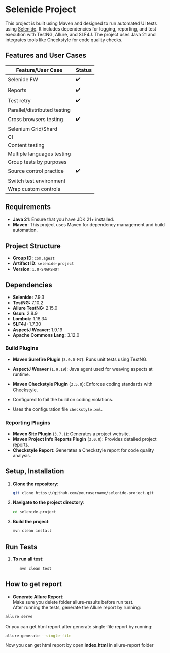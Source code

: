 # Selenide Project

This project is built using Maven and designed to run automated UI tests using [Selenide](https://selenide.org/). It
includes dependencies for logging, reporting, and test execution with TestNG, Allure, and SLF4J. The project uses Java
21 and integrates tools like Checkstyle for code quality checks.

## Features and User Cases

| Feature/User Case            | Status |
|------------------------------|--------|
| Selenide FW                  | ✔️     |
| Reports                      | ✔️     |
| Test retry                   | ✔️     |
| Parallel/distributed testing |        |
| Cross browsers testing       | ✔️     |
| Selenium Grid/Shard          |        |
| CI                           |        |
| Content testing              |        |
| Multiple languages testing   |        |
| Group tests by purposes      |        |
| Source control practice      | ✔️     |
| Switch test environment      |        |
| Wrap custom controls         |        |

## Requirements

- **Java 21**: Ensure that you have JDK 21+ installed.
- **Maven**: This project uses Maven for dependency management and build automation.

## Project Structure

- **Group ID**: `com.agest`
- **Artifact ID**: `selenide-project`
- **Version**: `1.0-SNAPSHOT`

## Dependencies

- **Selenide:** 7.9.3
- **TestNG:** 7.10.2
- **Allure TestNG:** 2.15.0
- **Gson:** 2.8.9
- **Lombok:** 1.18.34
- **SLF4J:** 1.7.30
- **AspectJ Weaver:** 1.9.19
- **Apache Commons Lang:** 3.12.0

### Build Plugins

- **Maven Surefire Plugin** (`3.0.0-M7`): Runs unit tests using TestNG.
- **AspectJ Weaver** (`1.9.19`): Java agent used for weaving aspects at runtime.

- **Maven Checkstyle Plugin** (`3.5.0`): Enforces coding standards with Checkstyle.
- Configured to fail the build on coding violations.
- Uses the configuration file `checkstyle.xml`.

### Reporting Plugins

- **Maven Site Plugin** (`3.7.1`): Generates a project website.
- **Maven Project Info Reports Plugin** (`3.0.0`): Provides detailed project reports.
- **Checkstyle Report**: Generates a Checkstyle report for code quality analysis.

## Setup, Installation

1. **Clone the repository**:
    ```bash
    git clone https://github.com/yourusername/selenide-project.git
    ```

2. **Navigate to the project directory**:
    ```bash
    cd selenide-project
    ```

3. **Build the project**:
    ```bash
    mvn clean install
    ```

## Run Tests

1. **To run all test:**
   ```bash
      mvn clean test
   ```

## How to get report

- **Generate Allure Report**:
  <br>
  Make sure you delete folder allure-results before run test.
  <br>
  After running the tests, generate the Allure report by running:

```bash
allure serve
```

Or you can get html report after generate single-file report by running:

```bash
allure generate --single-file
```

Now you can get html report by open <b>index.html</b> in allure-report folder
